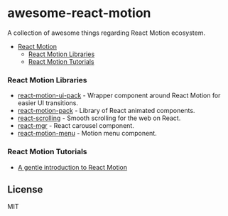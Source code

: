 # awesome-react-motion

A collection of awesome things regarding React Motion ecosystem.

- [React Motion](#react-motion)
  - [React Motion Libraries](#react-motion-community)
  - [React Motion Tutorials](#react-motion-tutorials)

### React Motion Libraries
* [react-motion-ui-pack](https://github.com/souporserious/react-motion-ui-pack) - Wrapper component around React Motion for easier UI transitions.
* [react-motion-pack](https://github.com/Nitive/react-motion-pack) - Library of React animated components.
* [react-scrolling](https://github.com/opensource-cards/react-scrolling) - Smooth scrolling for the web on React.
* [react-mgr](https://github.com/opensource-cards/react-mgr) - React carousel component.
* [react-motion-menu](https://github.com/bokuweb/react-motion-menu) - Motion menu component.

### React Motion Tutorials
* [A gentle introduction to React Motion](https://medium.com/@nashvail/a-gentle-introduction-to-react-motion-dc50dd9f2459#.4lnu7ym0j)

## License

MIT

